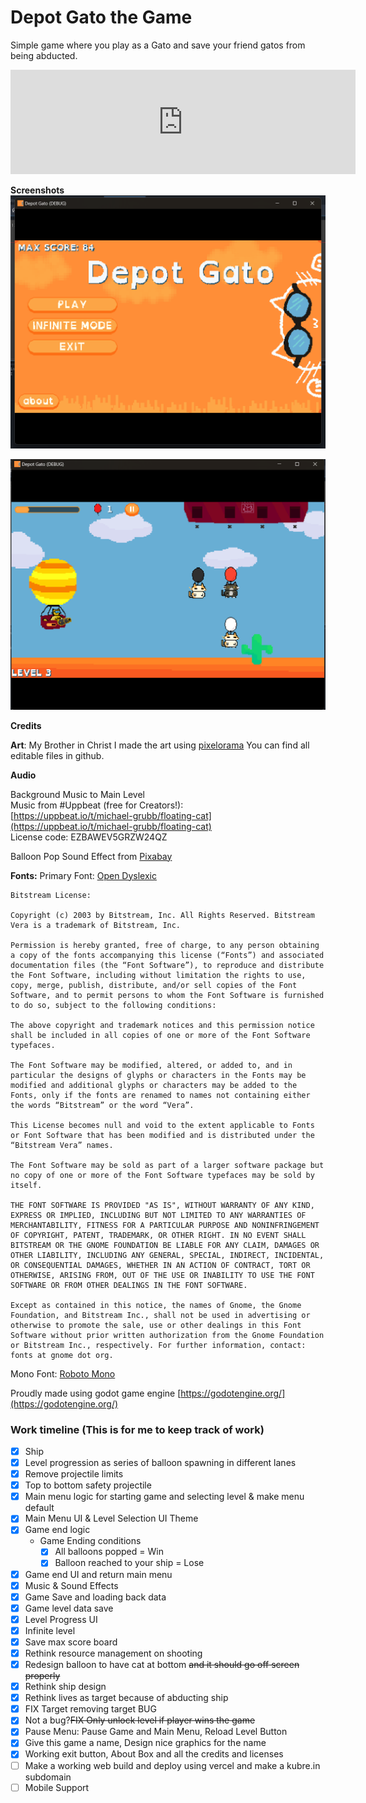 # Depot Gato the Game

Simple game where you play as a Gato and save your friend gatos from being abducted.

<iframe frameborder="0" src="https://itch.io/embed/2293915?bg_color=161616&amp;fg_color=ffffff&amp;link_color=0094ed&amp;border_color=333333" width="552" height="167"><a href="https://kubre.itch.io/depot-gato">Depot Gato by Vaibhav Kubre</a></iframe>

**Screenshots**
![Main Menu](readme/main-menu.png)

![Game Play](readme/game-play.png)

**Credits**

**Art**: My Brother in Christ I made the art using [pixelorama](https://orama-interactive.itch.io/pixelorama) You can find all editable files in github.

**Audio**

Background Music to Main Level<br/>
Music from #Uppbeat (free for Creators!):<br/>
[https://uppbeat.io/t/michael-grubb/floating-cat](https://uppbeat.io/t/michael-grubb/floating-cat)<br/>
License code: EZBAWEV5GRZW24QZ<br/>

Balloon Pop Sound Effect from [Pixabay](https://pixabay.com/sound-effects/?utm_source=link-attribution&utm_medium=referral&utm_campaign=music&utm_content=84862)

**Fonts:**
Primary Font: [Open Dyslexic](https://opendyslexic.org)

```
Bitstream License:

Copyright (c) 2003 by Bitstream, Inc. All Rights Reserved. Bitstream Vera is a trademark of Bitstream, Inc.

Permission is hereby granted, free of charge, to any person obtaining a copy of the fonts accompanying this license (“Fonts”) and associated documentation files (the “Font Software”), to reproduce and distribute the Font Software, including without limitation the rights to use, copy, merge, publish, distribute, and/or sell copies of the Font Software, and to permit persons to whom the Font Software is furnished to do so, subject to the following conditions:

The above copyright and trademark notices and this permission notice shall be included in all copies of one or more of the Font Software typefaces.

The Font Software may be modified, altered, or added to, and in particular the designs of glyphs or characters in the Fonts may be modified and additional glyphs or characters may be added to the Fonts, only if the fonts are renamed to names not containing either the words “Bitstream” or the word “Vera”.

This License becomes null and void to the extent applicable to Fonts or Font Software that has been modified and is distributed under the “Bitstream Vera” names.

The Font Software may be sold as part of a larger software package but no copy of one or more of the Font Software typefaces may be sold by itself.

THE FONT SOFTWARE IS PROVIDED "AS IS", WITHOUT WARRANTY OF ANY KIND, EXPRESS OR IMPLIED, INCLUDING BUT NOT LIMITED TO ANY WARRANTIES OF MERCHANTABILITY, FITNESS FOR A PARTICULAR PURPOSE AND NONINFRINGEMENT OF COPYRIGHT, PATENT, TRADEMARK, OR OTHER RIGHT. IN NO EVENT SHALL BITSTREAM OR THE GNOME FOUNDATION BE LIABLE FOR ANY CLAIM, DAMAGES OR OTHER LIABILITY, INCLUDING ANY GENERAL, SPECIAL, INDIRECT, INCIDENTAL, OR CONSEQUENTIAL DAMAGES, WHETHER IN AN ACTION OF CONTRACT, TORT OR OTHERWISE, ARISING FROM, OUT OF THE USE OR INABILITY TO USE THE FONT SOFTWARE OR FROM OTHER DEALINGS IN THE FONT SOFTWARE.

Except as contained in this notice, the names of Gnome, the Gnome Foundation, and Bitstream Inc., shall not be used in advertising or otherwise to promote the sale, use or other dealings in this Font Software without prior written authorization from the Gnome Foundation or Bitstream Inc., respectively. For further information, contact: fonts at gnome dot org.
```

Mono Font: [Roboto Mono](https://fonts.google.com)

Proudly made using godot game engine [https://godotengine.org/](https://godotengine.org/)

### Work timeline (This is for me to keep track of work)

-   [x] Ship
-   [x] Level progression as series of balloon spawning in different lanes
-   [x] Remove projectile limits
-   [x] Top to bottom safety projectile
-   [x] Main menu logic for starting game and selecting level & make menu default
-   [x] Main Menu UI & Level Selection UI Theme
-   [x] Game end logic
    -   Game Ending conditions
        -   [x] All balloons popped = Win
        -   [x] Balloon reached to your ship = Lose
-   [x] Game end UI and return main menu
-   [x] Music & Sound Effects
-   [x] Game Save and loading back data
-   [x] Game level data save
-   [x] Level Progress UI
-   [x] Infinite level
-   [x] Save max score board
-   [x] Rethink resource management on shooting
-   [x] Redesign balloon to have cat at bottom ~~and it should go off screen properly~~
-   [x] Rethink ship design
-   [x] Rethink lives as target because of abducting ship
-   [x] FIX Target removing target BUG
-   [x] Not a bug?~~FIX Only unlock level if player wins the game~~
-   [x] Pause Menu: Pause Game and Main Menu, Reload Level Button
-   [x] Give this game a name, Design nice graphics for the name
-   [x] Working exit button, About Box and all the credits and licenses
-   [ ] Make a working web build and deploy using vercel and make a kubre.in subdomain
-   [ ] Mobile Support
